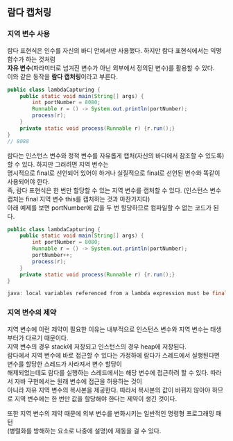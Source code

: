 ## 람다 캡처링

### 지역 변수 사용

람다 표현식은 인수를 자신의 바디 안에서만 사용했다. 하지만 람다 표현식에서는 익명 함수가 하는 것처럼  
**자유 변수**(파라미터로 넘겨진 변수가 아닌 외부에서 정의된 변수)를 활용할 수 있다.  
이와 같은 동작을 **람다 캡처링**이라고 부른다.

```java
public class lambdaCapturing {
    public static void main(String[] args) {
        int portNumber = 8080;
        Runnable r = () -> System.out.println(portNumber);
        process(r);
    }
    private static void process(Runnable r) {r.run();}
}
// 8088
```

람다는 인스턴스 변수와 정적 변수를 자유롭게 캡처(자신의 바디에서 참조할 수 있도록)할 수 있다. 하지만 그러려면 지역 변수는  
명시적으로 final로 선언되어 있어야 하거나 실질적으로 final로 선언된 변수와 똑같이 사용되어야 한다.  
즉, 람다 표현식은 한 번만 할당할 수 있는 지역 변수를 캡처할 수 있다. (인스턴스 변수 캡처는 final 지역 변수 this를 캡처하는 것과 마찬가지다)  
아래 예제를 보면 portNumber에 값을 두 번 할당하므로 컴파일할 수 없는 코드가 된다. 

```java
public class lambdaCapturing {
    public static void main(String[] args) {
        int portNumber = 8080;
        Runnable r = () -> System.out.println(portNumber);
        portNumber++;
        process(r);
    }
    private static void process(Runnable r) {r.run();}
}

java: local variables referenced from a lambda expression must be final or effectively final
```
  
### 지역 변수의 제약
지역 변수에 이런 제약이 필요한 이유는 내부적으로 인스턴스 변수와 지역 변수는 태생부터가 다르기 때문이다.  
지역 변수의 경우 stack에 저장되고 인스턴스의 경우 heap에 저장된다.  
람다에서 지역 변수에 바로 접근할 수 있다는 가정하에 람다가 스레드에서 실행된다면 변수를 할당한 스레드가 사라져서 변수 할당이  
해제되었는데도 람다를 실행하는 스레드에서는 해당 변수에 접근하려 할 수 있다. 따라서 자바 구현에서는 원래 변수에 접근을 허용하는 것이  
아니라 자유 지역 변수의 복사본을 제공한다. 따라서 복사본의 값이 바뀌지 않아야 하므로 지역 변수에는 한 번만 값을 할당해야 한다는 제약이 생긴 것이다.  
  
또한 지역 변수의 제약 때문에 외부 변수를 변화시키는 일반적인 명령형 프로그래밍 패턴  
(병렬화를 방해하는 요소로 나중에 설명)에 제동을 걸 수 있다.  


